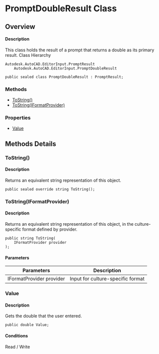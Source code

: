 # PromptDoubleResult Class

## Overview

#### Description
This class holds the result of a prompt that returns a double as its primary result.
Class Hierarchy
```text
Autodesk.AutoCAD.EditorInput.PromptResult
    Autodesk.AutoCAD.EditorInput.PromptDoubleResult
```

```text
public sealed class PromptDoubleResult : PromptResult;
```

### Methods

- [ToString()](#tostring())
- [ToString(IFormatProvider)](#tostring(iformatprovider))

### Properties

- [Value](#value)


## Methods Details

### ToString()

#### Description
Returns an equivalent string representation of this object.
```text
public sealed override string ToString();
```

### ToString(IFormatProvider)

#### Description
Returns an equivalent string representation of this object, in the culture-specific format defined by provider.
```text
public string ToString(
    IFormatProvider provider
);
```

#### Parameters
| Parameters | Description |
| --- | --- |
| IFormatProvider provider | Input for culture-specific format |

### Value

#### Description
Gets the double that the user entered.
```text
public double Value;
```

#### Conditions
Read / Write